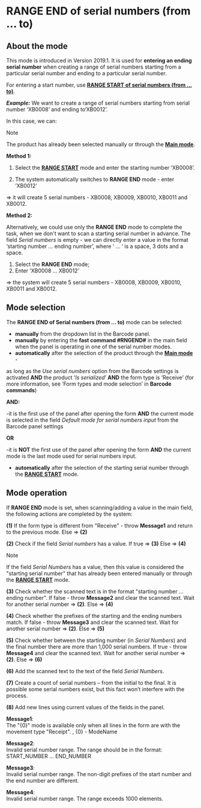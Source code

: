 # RANGE END of serial numbers (from ... to)


## About the mode
 
 
This mode is introduced in Version 2019.1. It is used for **entering an ending serial number** when creating a range of serial numbers starting from a particular serial number and ending to a particular serial number.

For entering a start number, use **[RANGE START of serial numbers (from ... to)](https://docs.erp.net/winclient/introduction/barcode-commands/barcode-modes/range-start.html)**. 

***Example:*** We want to create a range of serial numbers starting from serial number ‘XB0008’ and ending to‘XB0012’. 

In this case, we can:

> [!NOTE]
> 
> The product has already been selected manually or through the **[Main mode](https://docs.erp.net/winclient/introduction/barcode-commands/barcode-modes/main-mode.html)**.

**Method 1:**

1. Select the **[RANGE START](https://docs.erp.net/winclient/introduction/barcode-commands/barcode-modes/range-start.html)** mode and enter the starting number ’XB0008’.

2. The system automatically switches to **RANGE END** mode - enter ’XB0012’

=> it will create 5 serial numbers - XB0008, XB0009, XB0010, XB0011 and XB0012.

**Method 2:** 

Alternatively, we could use only the **RANGE END** mode to complete the task, when we don't want to scan a starting serial number in advance. The field _Serial numbers_ is empty - we can directly enter a value in the format ‘starting number ...  ending number’, where ‘ ... ‘ is a space, 3 dots and a space. 

1. Select the **RANGE END** mode;
2. Enter  ’XB0008 ... XB0012’ </br>

=>  the system will create 5 serial numbers - XB0008, XB0009, XB0010, XB0011 and XB0012.

## Mode selection
 
The **RANGE END of Serial numbers (from ... to)** mode can be selected:

- **manually** from the dropdown list in the Barcode panel.  
- **manually** by entering the **fast command #RNGEND#** in the main field when the panel is operating in one of the serial number modes.
- **automatically** after the selection of the product through the **[Main mode](https://docs.erp.net/winclient/introduction/barcode-commands/barcode-modes/main-mode.html)** - 

as long as the _Use serial numbers_ option from the Barcode settings is activated **AND** the product ‘_Is serialized_’ **AND** the form type is ‘Receive’ (for more information, see ‘Form types and mode selection’ in **Barcode commands**) 

**AND:**

-it is the first use of the panel after opening the form **AND** the current mode is selected in the field _Default mode for serial numbers input_ from the Barcode panel settings 
 
**OR**

-it is **NOT** the first use of the panel after opening the form **AND** the current mode is the last mode used for serial numbers input.

- **automatically** after the selection of the starting serial number through the **[RANGE START](https://docs.erp.net/winclient/introduction/barcode-commands/barcode-modes/range-start.html)** mode.

## Mode operation

If **RANGE END** mode is set, when scanning/adding a value in the main field, the following actions are completed by the system:
 
**(1)** If the form type is different from "Receive" - throw **Message1** and return to the previous mode. Else => **(2)**
 
**(2)** Check if the field _Serial numbers_ has a value. If true => **(3)** Else => **(4)**
 
> [!NOTE]
> 
> If the field _Serial Numbers_ has a value, then this value is considered the "starting serial number" that has already been entered manually or through the **[RANGE START](https://docs.erp.net/winclient/introduction/barcode-commands/barcode-modes/range-start.html)** mode. 
 
**(3)** Check whether the scanned text is in the format "starting number ...  ending number". If false - throw **Message2** and clear the scanned text. Wait for another serial number => **(2)**. Else => **(4)**
 
**(4)** Check whether the prefixes of the starting and the ending numbers match. If false - throw **Message3** and clear the scanned text. Wait for another serial number => **(2)**. Else => **(5)**
 
**(5)** Check whether between the starting number (in _Serial Numbers_) and the final number there are more than 1,000 serial numbers. If true - throw **Message4** and clear the scanned text. Wait for another serial number => **(2)**. Else => **(6)**
 
**(6)** Add the scanned text to the text of the field _Serial Numbers_.
 
**(7)** Create a count of serial numbers – from the initial to the final. It is possible some serial numbers exist, but this fact won’t interfere with the process.
 
**(8)** Add new lines using current values of the fields in the panel.
 
**Message1**:<br>
The "{0}" mode is available only when all lines in the form are with the movement type "Receipt".
, {0} - ModeName
 
**Message2**:<br>
Invalid serial number range. The range should be in the format: START_NUMBER ... END_NUMBER
 
**Message3**:<br>
Invalid serial number range. The non-digit prefixes of the start number and the end number are different.

**Message4**:<br>
Invalid serial number range. The range exceeds 1000 elements.


